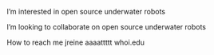 I’m interested in open source underwater robots

I’m looking to collaborate on open source underwater robots

How to reach me jreine aaaattttt whoi.edu

<!---
johnreine/johnreine is a ✨ special ✨ repository because its `README.md` (this file) appears on your GitHub profile.
You can click the Preview link to take a look at your changes.
--->
